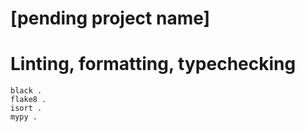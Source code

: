 # [pending project name]



# Linting, formatting, typechecking

```
black .
flake8 .
isort .
mypy .
```